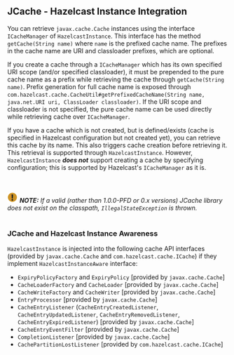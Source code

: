 ## JCache - Hazelcast Instance Integration

You can retrieve `javax.cache.Cache` instances using the interface `ICacheManager` of `HazelcastInstance`. This interface has the method `getCache(String name)` where `name` is the prefixed cache name. The prefixes in the cache name are URI and classloader prefixes, which are optional.

If you create a cache through a `ICacheManager` which has its own specified URI scope (and/or specified classloader), 
it must be prepended to the pure cache name as a prefix while retrieving the cache through `getCache(String name)`. 
Prefix generation for full cache name is exposed through 
`com.hazelcast.cache.CacheUtil#getPrefixedCacheName(String name, java.net.URI uri, ClassLoader classloader)`. 
If the URI scope and classloader is not specified, the pure cache name can be used directly while retrieving cache over `ICacheManager`.

If you have a cache which is not created, but is defined/exists (cache is specified in Hazelcast configuration but not created yet), you can retrieve this cache by its name.  This also triggers cache creation before retrieving it. This retrieval is supported through `HazelcastInstance`. However, `HazelcastInstance` ***does not*** support creating a cache by specifying configuration; this is supported by Hazelcast's `ICacheManager` as it is.

<br></br>
![image](images/NoteSmall.jpg) ***NOTE:*** *If a valid (rather than *1.0.0-PFD* or *0.x* versions) JCache library does not exist on the classpath, `IllegalStateException` is thrown.*
<br></br>

### JCache and Hazelcast Instance Awareness

`HazelcastInstance` is injected into the following cache API interfaces (provided by `javax.cache.Cache` and `com.hazelcast.cache.ICache`)  if they implement `HazelcastInstanceAware` interface:

* `ExpiryPolicyFactory` and `ExpiryPolicy` [provided by `javax.cache.Cache`]
* `CacheLoaderFactory` and `CacheLoader` [provided by `javax.cache.Cache`]
* `CacheWriteFactory` and `CacheWriter` [provided by `javax.cache.Cache`]
* `EntryProcessor` [provided by `javax.cache.Cache`]
* `CacheEntryListener` (`CacheEntryCreatedListener`, `CacheEntryUpdatedListener`, `CacheEntryRemovedListener`, `CacheEntryExpiredListener`) [provided by `javax.cache.Cache`]
* `CacheEntryEventFilter` [provided by `javax.cache.Cache`]
* `CompletionListener` [provided by `javax.cache.Cache`]
* `CachePartitionLostListener` [provided by `com.hazelcast.cache.ICache`]